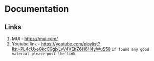 # Documentation

## Links
1. MUI - https://mui.com/
2. Youtube link - https://youtube.com/playlist?list=PL4cUxeGkcC9gjxLvV4VEkZ6H6H4yWuS58
`if found any good material please post the link`
